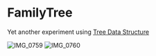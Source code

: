 # FamilyTree
Yet another experiment using [Tree Data Structure](https://en.wikipedia.org/wiki/Tree_(data_structure))

![IMG_0759](https://github.com/cedricbahirwe/FamilyTree/assets/49038614/b4a33756-b971-4ffd-b86a-7a14577e501f)
![IMG_0760](https://github.com/cedricbahirwe/FamilyTree/assets/49038614/939ba101-47a5-4948-8a67-1cfd9a267a0b)

